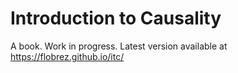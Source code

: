 # Introduction to Causality
A book. 
Work in progress.
Latest version available at https://flobrez.github.io/itc/
